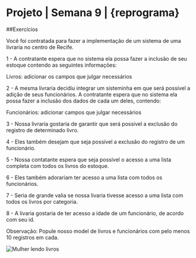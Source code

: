 # Projeto | Semana 9 | {reprograma}

##Exercícios

Você foi contratada para fazer a implementação de um sistema de uma livraria no centro de Recife.

1 - A contratante espera que no sistema ela possa fazer a inclusão de seu estoque contendo as seguintes informações:

Livros: adicionar os campos que julgar necessários

2 - A mesma livraria decidiu integrar um sisteminha em que será possível a adição de seus funcionários. A contratante espera que no sistema ela possa fazer a inclusão dos dados de cada um deles, contendo:

Funcionários: adicionar campos que julgar necessários

3 - Nossa livraria gostaria de garantir que será possível a exclusão do registro de determinado livro.

4 - Eles também desejam que seja possível a exclusão do registro de um funcionário.

5 - Nossa contatante espera que seja possível o acesso a uma lista completa com todos os livros do estoque.

6 - Eles também adorariam ter acesso a uma lista com todos os funcionários.

7 - Seria de grande valia se nossa livaria tivesse acesso a uma lista com todos os livros por categoria.

8 - A livaria gostaria de ter acesso a idade de um funcionário, de acordo com seu id.

Observação: Popule nosso model de livros e funcionários com pelo menos 10 registros em cada.


![Mulher lendo livros](file:///C:/Users/Bruna/Downloads/Book%20lover-bro.svg)

